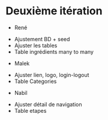 # Deuxième itération


- René
* Ajustement BD + seed
* Ajuster les tables
* Table ingrédients many to many

- Malek
* Ajuster lien, logo, login-logout
* Table Categories

- Nabil
* Ajuster détail de navigation
* Table etapes